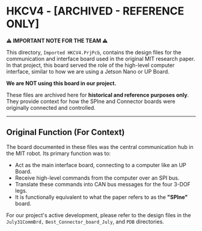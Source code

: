 # HKCV4 - [ARCHIVED - REFERENCE ONLY]

**⚠️ IMPORTANT NOTE FOR THE TEAM ⚠️**

This directory, `Imported HKCV4.PrjPcb`, contains the design files for the communication and interface board used in the original MIT research paper. In that project, this board served the role of the high-level computer interface, similar to how we are using a Jetson Nano or UP Board.

**We are NOT using this board in our project.**

These files are archived here for **historical and reference purposes only**. They provide context for how the SPIne and Connector boards were originally connected and controlled.

---

## Original Function (For Context)

The board documented in these files was the central communication hub in the MIT robot. Its primary function was to:

* Act as the main interface board, connecting to a computer like an UP Board.
* Receive high-level commands from the computer over an SPI bus.
* Translate these commands into CAN bus messages for the four 3-DOF legs.
* It is functionally equivalent to what the paper refers to as the **"SPIne"** board.

For our project's active development, please refer to the design files in the `July31CommBrd,` `Best_Connector_board_July`, and `PDB` directories.
